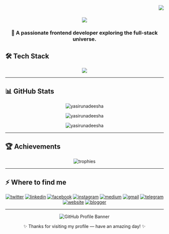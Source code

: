 <!-- Profile Views Badge -->
<img align="right" src="https://visitor-badge.laobi.icu/badge?page_id=techy-404.techy-404" />

<h1 align="center">
  <img src="https://readme-typing-svg.herokuapp.com/?font=Righteous&size=35&center=true&vCenter=true&width=600&height=70&duration=4000&lines=Hi+There!+👋;+I'm+Techy+404!;+Frontend+%26+Full-Stack+Developer" />
</h1>

<h3 align="center">🚀 A passionate frontend developer exploring the full-stack universe.</h3>

## 🛠️ Tech Stack  

<p align="center">
  <img src="https://skillicons.dev/icons?i=react,nextjs,nodejs,html,css,bootstrap,tailwind,mongodb,mysql,firebase,heroku,androidstudio,figma,git,framer" />
</p>

---

## 📊 GitHub Stats  

<p align="center">
  <img src="https://github-readme-stats.vercel.app/api?username=techy-404&theme=tokyonight&show_icons=true&locale=en" alt="yasirunadeesha"/>
</p>
<p align="center">
  <img src="https://github-readme-streak-stats.herokuapp.com/?user=techy-404&theme=tokyonight&hide_border=true" alt="yasirunadeesha"/>
</p>
<p align="center">
  <img src="https://github-readme-stats.vercel.app/api/top-langs?username=techy-404&theme=tokyonight&show_icons=true&locale=en&layout=compact" alt="yasirunadeesha"/>
</p>

---

## 🏆 Achievements  

<p align="center">
  <img src="https://github-profile-trophy.vercel.app/?username=techy-404&theme=tokyonight&margin-w=10&margin-h=10&no-frame=true&row=1&column=6" alt="trophies"/>
</p>

---

## ⚡️ Where to find me  
<p align="center">
  <a href="https://x.com/techy_404" target="_blank"><img src="https://img.shields.io/badge/X%20(Twitter)-000000?style=for-the-badge&logo=x&logoColor=white" alt="twitter"/></a>
  <a href="https://www.linkedin.com/in/techy404" target="_blank"><img src="https://img.shields.io/badge/LinkedIn-0A66C2?style=for-the-badge&logo=linkedin&logoColor=white" alt="linkedin"/></a>
  <a href="https://web.facebook.com/profile.php?id=61580509814621" target="_blank"><img src="https://img.shields.io/badge/Facebook-0866FF?style=for-the-badge&logo=facebook&logoColor=white" alt="facebook"/></a>
  <a href="https://www.instagram.com/techy._.404/" target="_blank"><img src="https://img.shields.io/badge/Instagram-E4405F?style=for-the-badge&logo=instagram&logoColor=white" alt="instagram"/></a>
  <a href="https://medium.com/@techy404.2024" target="_blank"><img src="https://img.shields.io/badge/Medium-12100E?style=for-the-badge&logo=medium&logoColor=white" alt="medium"/></a>
  <a href="mailto:techy.404.2024@gmail.com" target="_blank"><img src="https://img.shields.io/badge/Gmail-D14836?style=for-the-badge&logo=gmail&logoColor=white" alt="gmail"/></a>
  <a href="https://t.me/techy404" target="_blank"><img src="https://img.shields.io/badge/Telegram-2CA5E0?style=for-the-badge&logo=telegram&logoColor=white" alt="telegram"/></a>
  <a href="https://techy404.netlify.app" target="_blank"><img src="https://img.shields.io/badge/Website-000000?style=for-the-badge&logo=About.me&logoColor=white" alt="website"/></a>
  <a href="https://screen-test.blogger.com/" target="_blank"><img src="https://img.shields.io/badge/Blogger-FF5722?style=for-the-badge&logo=blogger&logoColor=white" alt="blogger"/></a>
</p>


---

<div align="center">
  <img src="https://raw.githubusercontent.com/halfrost/halfrost/master/icons/header_.png" alt="GitHub Profile Banner">
</div>  

<p align="center">✨ Thanks for visiting my profile — have an amazing day! ✨</p>
